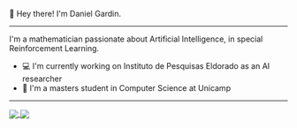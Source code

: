 👋 Hey there! I'm Daniel Gardin.

------

I'm a mathematician passionate about Artificial Intelligence, in special Reinforcement Learning.

- 💻 I'm currently working on Instituto de Pesquisas Eldorado as an AI researcher
- 📖 I'm a masters student in Computer Science at Unicamp

---

<a href="https://github.com/anuraghazra/github-readme-stats">
  <img align="center" src="https://github-readme-stats.vercel.app/api?username=DanielGardin&count_private=true&show_icons=true&theme=algolia" />
</a>
<a href="https://github.com/anuraghazra/github-readme-stats">
  <img align="center" src="https://github-readme-stats.vercel.app/api/top-langs/?username=DanielGardin&show_icons=true&theme=algolia" />
</a>
